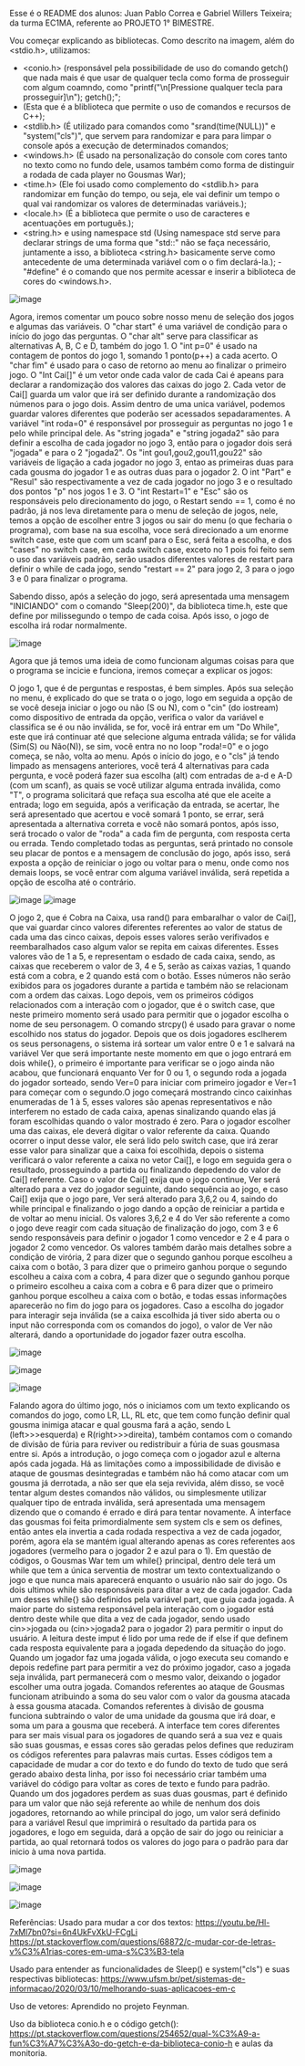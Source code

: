 Esse é o README dos alunos: Juan Pablo Correa e Gabriel Willers Teixeira; da turma EC1MA, referente ao PROJETO 1° BIMESTRE.

Vou começar explicando as bibliotecas. Como descrito na imagem, além do <stdio.h>, utilizamos:
- <conio.h> (responsável pela possibilidade de uso do comando getch() que nada mais é que usar de qualquer tecla como forma de prosseguir com algum coamndo, como "printf("\n[Pressione qualquer tecla para prosseguir]\n"); getch();";
- <iostream> (Esta que é a bliblioteca que permite o uso de comandos e recursos de C++);
- <stdlib.h> (É utilizado para comandos como "srand(time(NULL))" e "system("cls")", que servem para randomizar e para para limpar o console após a execução de determinados comandos;
- <windows.h> (É usado na personalização do console com cores tanto no texto como no fundo dele, usamos também como forma de distinguir a rodada de cada player no Gousmas War);
- <time.h> (Ele foi usado como complemento do <stdlib.h> para randomizar em função do tempo, ou seja, ele vai definir um tempo o qual vai randomizar os valores de determinadas variáveis.);
- <locale.h> (É a biblioteca que permite o uso de caracteres e acentuações em português.);
- <string.h> e using namespace std (Using namespace std serve para declarar strings de uma forma que "std::" não se faça necessário, juntamente a isso, a biblioteca <string.h> basicamente serve como antecedente de uma determinada variável com o o fim declará-la.);
-"#define" é o comando que nos permite acessar e inserir a biblioteca de cores do <windows.h>.

![image](https://github.com/user-attachments/assets/d0c50806-5617-4a1c-a4c2-aa52b20499e4)




Agora, iremos comentar um pouco sobre nosso menu de seleção dos jogos e algumas das variáveis. O "char start" é uma variável de condição para o início do jogo das perguntas. O "char alt" serve para classificar as alternativas A, B, C e D, também do jogo 1. O "int p=0" é usado na contagem de pontos do jogo 1, somando 1 ponto(p++) a cada acerto. O "char fim" é usado para o caso de retorno ao menu ao finalizar o primeiro jogo. O "Int Cai[]" é um vetor onde cada valor de cada Cai é apeans para declarar a randomização dos valores das caixas do jogo 2. Cada vetor de Cai[] guarda um valor que irá ser definido durante a randomização dos númenos para o jogo dois. Assim dentro de uma unica variável, podemos guardar valores diferentes que poderão ser acessados sepadaramentes. A variável "int roda=0" é responsável por prosseguir as perguntas no jogo 1 e pelo while principal dele. As "string jogada" e "string jogada2" são para definir a escolha de cada jogador no jogo 3, então para o jogador dois será "jogada" e para o 2 "jogada2". Os "int gou1,gou2,gou11,gou22" são variáveis de ligação a cada jogador no jogo 3, entao as primeiras duas para cada gousma do jogador 1 e as outras duas para o jogador 2. O int "Part" e "Resul" são respectivamente a vez de cada jogador no jogo 3 e o resultado dos pontos "p" nos jogos 1 e 3. O "int Restart=1" e "Esc" são os responsáveis pelo direcionamento do jogo, o Restart sendo == 1, como é no padrão, já nos leva diretamente para o menu de seleção de jogos, nele, temos a opção de escolher entre 3 jogos ou sair do menu (o que fecharia o programa), com base na sua escolha, voce será direcionado a um enorme switch case, este que com um scanf para o Esc, será feita a escolha, e dos "cases" no switch case, em cada switch case, exceto no 1 pois foi feito sem o uso das variáveis padrão, serão usados diferentes valores de restart para definir o while de cada jogo, sendo "restart == 2" para jogo 2, 3 para o jogo 3 e 0 para finalizar o programa.

Sabendo disso, após a seleção do jogo, será apresentada uma mensagem "INICIANDO" com o comando "Sleep(200)", da biblioteca time.h, este que define por milissegundo o tempo de cada coisa. Após isso, o jogo de escolha irá rodar normalmente.

![image](https://github.com/user-attachments/assets/ceb12925-b65d-405e-8731-f59861704c54)





Agora que já temos uma ideia de como funcionam algumas coisas para que o programa se incicie e funciona, iremos começar a explicar os jogos: 

O jogo 1, que é de perguntas e respostas, é bem simples. Após sua seleção no menu, é explicado do que se trata o o jogo, logo em seguida a opção de se você deseja iniciar o jogo ou não (S ou N), com o "cin" (do iostream) como dispositivo de entrada da opção, verifica o valor da variável e classifica se é ou não inválida, se for, você irá entrar em um "Do While", este que irá continuar até que selecione alguma entrada válida; se for válida (Sim(S) ou Não(N)), se sim, você entra no no loop "roda!=0" e o jogo começa, se não, volta ao menu. Após o início do jogo, e o "cls" já tendo limpado as mensagens anteriores, você terá 4 alternativas para cada pergunta, e você poderá fazer sua escolha (alt) com entradas de a-d e A-D (com um scanf), as quais se você utilizar alguma entrada inválida, como "T", o programa solicitará que refaça sua escolha até que ele aceite a entrada; logo em seguida, após a verificação da entrada, se acertar, lhe será apresentado que acertou e você somará 1 ponto, se errar, será apresentada a alternativa correta e você não somará pontos, após isso, será trocado o valor de "roda" a cada fim de pergunta, com resposta certa ou errada. Tendo completado todas as perguntas, será printado no console seu placar de pontos e a mensagem de conclusão do jogo, após isso, será exposta a opção de reiniciar o jogo ou voltar para o menu, onde como nos demais loops, se você entrar com alguma variável inválida, será repetida a opção de escolha até o contrário.


![image](https://github.com/user-attachments/assets/bb9db760-d109-41fb-a2ae-f904bfad066b)
![image](https://github.com/user-attachments/assets/b70b88e1-9003-43b9-b0f0-9a3070c7c07b)

O jogo 2, que é Cobra na Caixa, usa rand() para embaralhar o valor de Cai[], que vai guardar cinco valores diferentes referentes ao valor de status de cada uma das cinco caixas, depois esses valores serão verifivados e reembaralhados caso algum valor se repita em caixas diferentes. Esses valores vão de 1 a 5, e representam o esdado de cada caixa, sendo, as caixas que receberem o valor de 3, 4 e 5, serão as caixas vazias, 1 quando está com a cobra, e 2 quando está com o botão. Esses números não serão exibidos para os jogadores durante a partida e também não se relacionam com a ordem das caixas. Logo depois, vem os primeiros códigos relacionados com a interação com o jogador, que é o switch case, que neste primeiro momento será usado para permitir que o jogador escolha o nome de seu personagem. O comando strcpy() é usado para gravar o nome escolhido nos status do jogador. Depois que os dois jogadores esclherem os seus personagens, o sistema irá sortear um valor entre 0 e 1 e salvará na variável Ver que será importante neste momento em que o jogo entrará em dois while{}, o primeiro é importante para verificar se o jogo ainda não acabou, que funcionará enquanto Ver for 0 ou 1, o segundo roda a jogada do jogador sorteado, sendo Ver=0 para iniciar com primeiro jogador e Ver=1 para começar com o segundo.O jogo começará mostrando cinco caixinhas enumeradas de 1 à 5, esses valores são apenas representativos e não interferem no estado de cada caixa, apenas sinalizando quando elas já foram escolhidas quando o valor mostrado é zero. Para o jogador escolher uma das caixas, ele deverá digitar o valor referente da caixa. Quando ocorrer o input desse valor, ele será lido pelo switch case, que irá zerar esse valor para sinalizar que a caixa foi escolhida, depois o sistema verificará o valor referente a caixa no vetor Cai[], e logo em seguida gera o resultado, prosseguindo a partida ou finalizando depedendo do valor de Cai[] referente. Caso o valor de Cai[] exija que o jogo continue, Ver será alterado para a vez do jogador seguinte, dando sequência ao jogo, e caso Cai[] exija que o jogo pare, Ver será alterado para 3,6,2 ou 4, saindo do while principal e finalizando o jogo dando a opção de reiniciar a partida e de voltar ao menu inicial. Os valores 3,6,2 e 4 do Ver são referente a como o jogo deve reagir com cada situação de finalização do jogo, com 3 e 6 sendo responsáveis para definir o jogador 1 como vencedor e 2 e 4 para o jogador 2 como vencedor. Os valores também darão mais detalhes sobre a condição de virória, 2 para dizer que o segundo ganhou porque escolheu a caixa com o botão, 3 para dizer que o primeiro ganhou porque o segundo escolheu a caixa com a cobra, 4 para dizer que o segundo ganhou porque o primeiro escolheu a caixa com a cobra e 6 para dizer que o primeiro ganhou porque escolheu a caixa com o botão, e todas essas informações aparecerão no fim do jogo para os jogadores. Caso a escolha do jogador para interagir seja inválida (se a caixa escolhida já tiver sido aberta ou o input não corresponda com os comandos do jogo), o valor de Ver não alterará, dando a oportunidade do jogador fazer outra escolha. 

![image](https://github.com/user-attachments/assets/d099d431-6819-4597-a662-a9c62613ebe7)

![image](https://github.com/user-attachments/assets/a12fb351-d365-4c06-8e7c-2d7725bb7d9d)

![image](https://github.com/user-attachments/assets/d7705b24-ec3d-4b3a-8104-91cb4af47913)

Falando agora do último jogo, nós o iniciamos com um texto explicando os comandos do jogo, como LR, LL, RL etc, que tem como função definir qual gousma inimiga atacar e qual gousma fará a ação, sendo L (left>>>esquerda) e R(right>>>direita), também contamos com o comando de divisão de fúria para reviver ou redistribuir a fúria de suas gousmasa entre si. Após a introdução, o jogo começa com o jogador azul e alterna após cada jogada. Há as limitações como a impossibilidade de divisão e ataque de gousmas desintegradas e também não há como atacar com um gousma já derrotada, a não ser que ela seja revivida, além disso, se você tentar algum destes comandos não válidos, ou simplesmente utilizar qualquer tipo de entrada inválida, será apresentada uma mensagem dizendo que o comando é errado e dirá para tentar novamente. A interface das gousmas foi feita primordialmente sem system cls e sem os defines, então antes ela invertia a cada rodada respectiva a vez de cada jogador, porém, agora ela se mantém igual alterando apenas as cores referentes aos jogadores (vermelho para o jogador  2 e azul para o 1). Em questão de códigos, o Gousmas War tem um while{} principal, dentro dele terá um while que tem a única serventia de mostrar um texto contextualizando o jogo e que nunca mais aparecerá enquanto o usuário não sair do jogo. Os dois ultimos while são responsáveis para ditar a vez de cada jogador. Cada um desses while{} são definidos pela variável part, que guia cada jogada. A maior parte do sistema responsável pela interação com o jogador está dentro deste while que dita a vez de cada jogador, sendo usado cin>>jogada ou (cin>>jogada2 para o jogador 2) para permitir o input do usuário. A leitura deste imput é lido por uma rede de if else if que definem cada resposta equivalente para a jogada depedendo da situação do jogo. Quando um jogador faz uma jogada válida, o jogo executa seu comando e depois redefine part para permitir a vez do próximo jogador, caso a jogada seja inválida, part permanecerá com o mesmo valor, deixando o jogador escolher uma outra jogada. Comandos referentes ao ataque de Gousmas funcionam atribuindo a soma do seu valor com o valor da gousma atacada à essa gousma atacada. Comandos referentes à divisão de gousma funciona subtraindo o valor de uma unidade da gousma que irá doar, e soma um para a gousma que receberá. A interface tem cores diferentes para ser mais visual para os jogadores de quando será a sua vez e quais são suas gousmas, e essas cores são geradas pelos defines que reduziram os códigos referentes para palavras mais curtas. Esses códigos tem a capacidade de mudar a cor do texto e do fundo do texto de tudo que será gerado abaixo desta linha, por isso foi necessário criar também uma variável do código para voltar as cores de texto e fundo para padrão. Quando um dos jogadores perdem as suas duas gousmas, part é definido para um valor que não sejá referente ao while de nenhum dos dois jogadores, retornando ao while principal do jogo, um valor será definido para a variável Resul que imprimirá o resultado da partida para os jogadores, e logo em seguida, dará a opção de sair do jogo ou reiniciar a partida, ao qual retornará todos os valores do jogo para o padrão para dar inicio à uma nova partida.


![image](https://github.com/user-attachments/assets/141e7fd0-cf31-418e-a75e-a03d10b262af)


![image](https://github.com/user-attachments/assets/d6fe7076-5903-4dc9-9951-3cf5cf7f9de0)


![image](https://github.com/user-attachments/assets/495a9cc8-5d85-4db1-981d-d1a72a42b383)








Referências:
Usado para mudar a cor dos textos:
https://youtu.be/Hl-7xMl7bn0?si=6n4UkFvXkU-FCgLi
https://pt.stackoverflow.com/questions/68872/c-mudar-cor-de-letras-v%C3%A1rias-cores-em-uma-s%C3%B3-tela

Usado para entender as funcionalidades de Sleep() e system("cls") e suas respectivas bibliotecas:
https://www.ufsm.br/pet/sistemas-de-informacao/2020/03/10/melhorando-suas-aplicacoes-em-c

Uso de vetores:
Aprendido no projeto Feynman.

Uso da biblioteca conio.h e o código getch():
https://pt.stackoverflow.com/questions/254652/qual-%C3%A9-a-fun%C3%A7%C3%A3o-do-getch-e-da-biblioteca-conio-h e aulas da monitoria.
